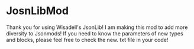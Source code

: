 # JosnLibMod
Thank you for using Wisadell's JsonLib! I am making this mod to add more diversity to Jsonmods! If you need to know the parameters of new types and blocks, please feel free to check the new. txt file in your code!
